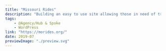 ```yaml
---
title: "Missouri Rides"
description: "Building an easy to use site allowing those in need of transportation assistance to connect with providers in their communities."
tags:
    - @Agency/Hub & Spoke
    - WordPress
link: "https://morides.org/"
date: 2019-07
previewImage: "./preview.svg"
---
```

